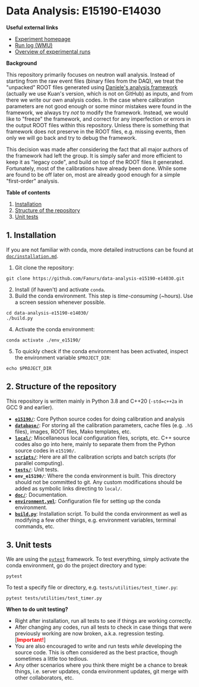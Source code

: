 # Data Analysis: E15190-E14030
**Useful external links**
- [Experiment homepage](https://groups.nscl.msu.edu/hira/15190-14030/index.htm)
- [Run log (WMU)](http://neutronstar.physics.wmich.edu/runlog/index.php?op=list)
- [Overview of experimental runs](https://groups.nscl.msu.edu/hira/fanurs/progress/20210615.html)

**Background**

This repository primarily focuses on neutron wall analysis. Instead of starting from the raw event files (binary files from the DAQ), we treat the "unpacked" ROOT files generated using [Daniele's analysis framework](https://github.com/nscl-hira/E15190-Unified-Analysis-Framework) (actually we use Kuan's version, which is not on GitHub) as inputs, and from there we write our own analysis codes. In the case where calibration parameters are not good enough or some minor mistakes were found in the framework, we always try *not* to modify the framework. Instead, we would like to "freeze" the framework, and correct for any imperfection or errors in the output ROOT files within this repository. Unless there is something that framework does not preserve in the ROOT files, e.g. missing events, then only we will go back and try to debug the framework.

This decision was made after considering the fact that all major authors of the framework had left the group. It is simply safer and more efficient to keep it as "legacy code", and build on top of the ROOT files it generated. Fortunately, most of the calibrations have already been done. While some are found to be off later on, most are already good enough for a simple "first-order" analysis.

**Table of contents**
1. [Installation](#installation)
1. [Structure of the repository](#structure-of-the-repository)
1. [Unit tests](#unit-tests)

## 1. Installation
If you are not familiar with conda, more detailed instructions can be found at [`doc/installation.md`](doc/installation.md).
1. Git clone the repository:
```console
git clone https://github.com/Fanurs/data-analysis-e15190-e14030.git
```
2. Install (if haven't) and activate `conda`.
3. Build the conda environment. This step is *time-consuming* (~hours). Use a screen session whenever possible.
```console
cd data-analysis-e15190-e14030/
./build.py
```
4. Activate the conda environment:
```console
conda activate ./env_e15190/
```
5. To quickly check if the conda environment has been activated, inspect the environment variable `$PROJECT_DIR`:
```console
echo $PROJECT_DIR
```

## 2. Structure of the repository
This repository is written mainly in Python 3.8 and C++20 (`-std=c++2a` in GCC 9 and earlier).
- [**`e15190/`**](e15190/): Core Python source codes for doing calibration and analysis
- [**`database/`**](database/): For storing all the calibration parameters, cache files (e.g. `.h5` files), images, ROOT files, Mako templates, etc.
- [**`local/`**](local/): Miscellaneous local configuration files, scripts, etc. C++ source codes also go into here, mainly to separate them from the Python source codes in `e15190/`.
- [**`scripts/`**](scripts/): Here are all the calibration scripts and batch scripts (for parallel computing).
- [**`tests/`**](tests): Unit tests.
- **`env_e15190/`**: Where the conda environment is built. This directory should not be committed to git. Any custom modifications should be added as symbolic links directing to `local/`.
- [**`doc/`**](doc/): Documentation.
- [**`environment.yml`**](environment.yml): Configuration file for setting up the conda environment.
- [**`build.py`**](build.py): Installation script. To build the conda environment as well as modifying a few other things, e.g. environment variables, terminal commands, etc.

## 3. Unit tests
We are using the [`pytest`](https://docs.pytest.org/) framework. To test everything, simply activate the conda environment, go do the project directory and type:
```console
pytest
```
To test a specify file or directory, e.g. `tests/utilities/test_timer.py`:
```console
pytest tests/utilities/test_timer.py
```

**When to do unit testing?**
* Right after installation, run all tests to see if things are working correctly.
* After changing any codes, run all tests to check in case things that were previously working are now broken, a.k.a. regression testing. [<b style="color: red;">Important!</b>]
* You are also encouraged to write and run tests *while* developing the source code. This is often considered as the best practice, though sometimes a little too tedious.
* Any other scenarios where you think there might be a chance to break things, i.e. server updates, conda environment updates, git merge with other collaborators, etc.
